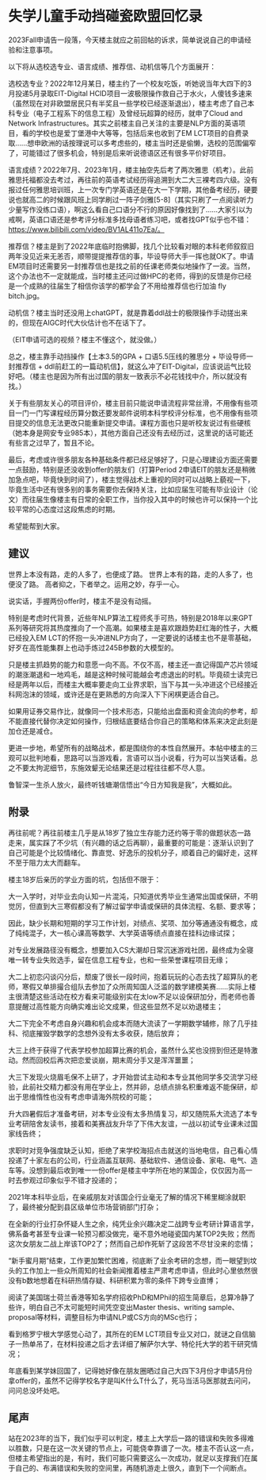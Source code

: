 # 失学儿童手动挡碰瓷欧盟回忆录

2023Fall申请告一段落，今天楼主就应之前回帖的诉求，简单说说自己的申请经验和注意事项。

以下将从选校选专业、语言成绩、推荐信、动机信等几个方面展开：

选校选专业？2022年12月某日，楼主约了一个校友吃饭，听她说当年大四下的3月投递5月录取EIT-Digital HCID项目一波极限操作救自己于水火，人傻钱多速来（虽然现在对非欧盟居民只有半奖且一些学校已经逐渐退出），楼主考虑了自己本科专业（电子工程系下的信息工程）及曾经玩超算的经历，就申了Cloud and Network Infrastructures。其实之前楼主自己关注的主要是NLP方面的英语项目，看的学校也是爱丁堡港中大等等，包括后来也收到了EM LCT项目的自费录取……想申欧洲的话按理说可以多考虑些的，楼主当时还是偷懒，选校的范围偏窄了，可能错过了很多机会，特别是后来听说德语区还有很多平价好项目。

语言成绩？2022年7月、2023年1月，楼主抽空先后考了两次雅思（机考）。此前雅思托福都没去考过，再往前的英语考试经历得追溯到大二大三裸考四六级。没有报过任何雅思培训班，上一次专门学英语还是在大一下学期，其他备考经历，硬要说也就高二的时候跟风班上同学刷过一阵子剑雅[5-8]（其实只刷了一点阅读听力少量写作没练口语），啊这么看自己口语分不行的原因好像找到了……大家引以为戒啊，英语口语还是参考评分标准多找母语者练习吧，或者找GPT似乎也不错：https://www.bilibili.com/video/BV1AL411o7Ea/。

推荐信？楼主是到了2022年底临时抱佛脚，找几个比较看对眼的本科老师叙叙旧两年没见近来无恙否，顺带提提推荐信的事，毕设导师大手一挥也就OK了。申请EM项目时还需要另一封推荐信也是找之前的任课老师类似地操作了一波。当然，这个办法也不一定就能成，当时楼主还问过做HPC的老师，得到的反馈是你已经是一个成熟的往届生了相信你该学的都学会了不用给推荐信也行加油 fly bitch.jpg。

动机信？楼主当时还没用上chatGPT，就是靠着ddl战士的极限操作手动搓出来的，但现在AIGC时代大伙估计也不在话下了。

（EIT申请可选的视频？楼主不懂这个，就没做。）

总之，楼主靠手动挡操作【土本3.5的GPA + 口语5.5压线的雅思分 + 毕设导师一封推荐信 + ddl前赶工的一篇动机信】，就这么冲了EIT-Digital，应该说运气比较好吧。（楼主也是因为所有出过国的朋友一致表示不必花钱找中介，所以就没有找。）

关于有些朋友关心的项目评价，楼主目前只能说申请流程非常丝滑，不用像有些项目一门一门写课程经历算分数还要发邮件说明本科学校评分标准，也不用像有些项目提交的信息无法更改只能重新提交申请。课程方面也只是听校友说过有些硬核（她本身是网安专业985本），其他方面自己还没有去经历过，这里说的话可能还有些言之过早了，暂且不论。

最后，考虑或许很多朋友各种基础条件都已经足够好了，只是心理建设方面还需要一点鼓励，特别是还没收到offer的朋友们（打算Period 2申请EIT的朋友还是稍微加急点吧，毕竟快到时间了），楼主觉得战术上重视的同时可以战略上藐视一下，毕竟生活中还有很多别的事务需要你去保持关注，比如应届生可能有毕业设计（论文）而往届生像楼主有日常的全职工作，当你投入其中的时候也许可以保持一个比较平常的心态度过这段焦虑的时期。

希望能帮到大家。

## 建议

世界上本没有路，走的人多了，也便成了路。
世界上本有的路，走的人多了，也便没了路。
高者抑之，下者举之。运用之妙，存乎一心。

说实话，手握两份offer时，楼主不是没有动摇。

特别是考虑时代背景，近些年NLP算法工程师炙手可热，特别是2018年以来GPT系列等研究将其热度推向了一个高潮。如果楼主是喜欢跟趋势赶红海的性子，大概已经投入EM LCT的怀抱一头冲进NLP方向了，一定要说的话楼主也不是零基础，好歹在高性能集群上也动手炼过245B参数的大模型的。

只是楼主抓趋势的能力和意愿一向不高。不仅不高，楼主还一直记得国产芯片领域的潮涨潮退和一地鸡毛，越是这种时候可能越会考虑退出的时机。毕竟硕士读完已经是两年以后，而楼主大概率要走向工业界求职，当下与其一头冲进这个已经接近科网泡沫的领域，或许还是在更熟悉的方向深入下下闲棋更适合自己。

如果用证券交易作比，就像同一个技术形态，只能给出盘面和资金流向的参考，却不能直接代替你决定如何操作，归根结底要结合你自己的策略和体系来决定此刻是加仓还是减仓。

更进一步地，希望所有的战略战术，都是围绕你的本性自然展开。本帖中楼主的三观可以批判地看，思路可以当游戏看，言语可以当小说看，行为可以当笑话看。总之不要太拘泥细节，东施效颦无论结果还是过程往往都不尽人意。

鲁智深一生杀人放火，最终听钱塘潮信悟出“今日方知我是我”，大概如此。

## 附录

再往前呢？再往前楼主几乎是从18岁了独立生存能力还约等于零的做题状态一路走来，属实踩了不少坑（有兴趣的话之后再聊），最重要的可能是：逐渐认识到了自己可能是个比较情绪化、靠直觉、好逸乐的投机分子，顺着自己的偏好走，这样不至于阻力太大而翻车。

楼主18岁后亲历的学业方面的坑，包括但不限于：

大一入学时，对毕业去向认知一片混沌，只知道优秀毕业生通常出国或保研，不明觉厉，但直到大三寒假都没有了解过留学申请或保研的具体流程、名额、要求等；

因此，缺少长期和短期的学习工作计划，对绩点、奖项、加分等通通没有概念，成了纯纯混子，大一核心课高等数学、大学英语等绩点直接在挂科边缘试探；

对专业发展路径没有概念，想要加入CS大潮却日常沉迷游戏社团，最终成为全寝唯一转专业失败选手，留在信息工程专业，也和一些荣誉课程项目无缘；

大二上初恋闪谈闪分后，颓废了很长一段时间，抱着玩玩的心态去找了超算队的老师，寒假又单排撮合组队去参加了众所周知国人泛滥的数学建模美赛……实际上楼主很清楚这些活动在校方看来可能级别实在太low不足以设保研加分，而老师也善意提醒过高性能方向确实难出论文成果，但这些显然不足以劝退楼主；

大二下完全不考虑自身兴趣和机会成本而随大流读了一学期数学辅修，除了几乎挂科、彻底摧毁学数学的念想外没有太多收获，随后放弃；

大三上终于获得了代表学校参加超算比赛的机会，虽然什么奖也没捞到但还是特激动。然而回校后再次把恋爱谈崩，期末周分手又是浑浑噩噩；

大三下发现火烧眉毛保不上研了，才开始尝试主动和本专业其他同学多交流学习经验，此前社交精力都没有用在学业上，然并卵，总绩点排名积重难返不能保研，却出于思维惰性也没有考虑申请海外院校的可能；

升大四暑假后才准备考研，对本专业没有太多热情复习，却又随院系大流选了本专业考研陪舍友读书，接着和美赛战友升华了下伟大友谊，一战以初试专业课未过国家线告终；

求职时对竞争强度缺乏认知，拒绝了来学校海招点击就送的当地电信，自己看心情投递了十家左右的公司，行业涵盖互联网、基础软件、通信设备、家电、电气、造车等。没想到最后收到唯一一份offer是楼主中学所在地的某国企，仅仅因为高一时去参观过印象似乎不错才投递的；

2021年本科毕业后，在亲戚朋友对该国企行业毫无了解的情况下稀里糊涂就职了，最终被分配到县区级单位市场营销部门打杂；

在全新的行业打杂怀疑人生之余，纯凭业余兴趣决定二战跨专业考研计算语言学，佛系备考甚至专业课一轮预习都没做完，毫不意外地碰瓷国内某TOP2失败；然而这次女朋友二战上岸该TOP2了；然而自己却作死斩了这段苦不尽甘没来的恋情；

“新手蜜月期”结束，工作更加繁忙困难，彻底断了业余考研的念想，而一眼望到坟头的工作加上一些众所周知的社会新闻推着楼主严肃考虑申请，但此时心里依然很没有b数地想着在科研热情存疑、科研积累为零的条件下跨专业直博；

阅读了美国瑞士荷兰香港等知名学府招收PhD和MPhil的招生简章后，总算冷静了些许，明白自己不太可能短时间凭空变出Master thesis、writing sample、proposal等材料，调整目标为申请NLP或CS方向的MSc也行；

看到格罗宁根大学感觉心动了，其所在的EM LCT项目专业又对口，就谜之自信脑子一热单吊了，在材料投递之后才去详细了解萨尔大学、特伦托大学的若干研究情况；

年底看到某学妹回国了，记得她好像在朋友圈晒过自己大四下3月份才申请5月份拿offer的，虽然不记得学校名字是叫K什么T什么了，死马当活马医那就去问问，问问总没坏处吧。

## 尾声

站在2023年的当下，我们似乎可以判定，楼主上大学后一路的错误和失败多得难以胜数，只是在这一次关键的节点上，可能侥幸靠谱了一次。楼主不否认这一点，但楼主希望指出的是，有时，我们可能只需要这么一次成功，就足以支撑我们在属于自己的、布满错误和失败的空间里，再随机游走上很久，直到下一个间断点。